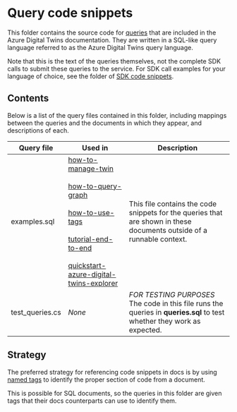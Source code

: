 # Query code snippets

This folder contains the source code for [queries](https://docs.microsoft.com/azure/digital-twins/concepts-query-language) that are included in the Azure Digital Twins documentation. They are written in a SQL-like query language referred to as the Azure Digital Twins query language.

Note that this is the text of the queries themselves, not the complete SDK calls to submit these queries to the service. For SDK call examples for your language of choice, see the folder of [SDK code snippets](/sdks).

## Contents

Below is a list of the query files contained in this folder, including mappings between the queries and the documents in which they appear, and descriptions of each.

| Query file | Used in | Description
| --- | --- | --- |
| examples.sql | [how-to-manage-twin](https://docs.microsoft.com/azure/digital-twins/how-to-manage-twin)<br><br>[how-to-query-graph](https://docs.microsoft.com/azure/digital-twins/how-to-query-graph)<br><br>[how-to-use-tags](https://docs.microsoft.com/azure/digital-twins/how-to-use-tags)<br><br>[tutorial-end-to-end](https://docs.microsoft.com/azure/digital-twins/tutorial-end-to-end)<br><br>[quickstart-azure-digital-twins-explorer](https://docs.microsoft.com/azure/digital-twins/quickstart-azure-digital-twins-explorer)| This file contains the code snippets for the queries that are shown in these documents outside of a runnable context. |
| test_queries.cs | *None* | *FOR TESTING PURPOSES*<br>The code in this file runs the queries in **queries.sql** to test whether they work as expected. |

## Strategy

The preferred strategy for referencing code snippets in docs is by using [named tags](https://review.docs.microsoft.com/help/contribute/code-in-docs?branch=master#named-snippet) to identify the proper section of code from a document.

This is possible for SQL documents, so the queries in this folder are given tags that their docs counterparts can use to identify them.
